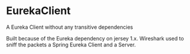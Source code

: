 # EurekaClient
A Eureka Client without any transitive dependencies

Built because of the Eureka dependency on jersey 1.x.
Wireshark used to sniff the packets a Spring Eureka Client and a Server. 

